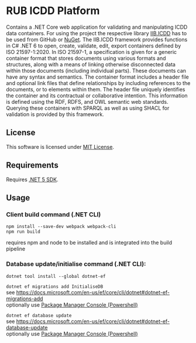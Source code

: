 # RUB ICDD Platform
Contains a .NET Core web application for validating and manipulating ICDD data containers. 
For using the project the respective library [IIB.ICDD](https://github.com/philhag/IIB.ICDD) has to be used from GitHub or [NuGet](https://www.nuget.org/packages/ICDDToolkitCore/). The IIB.ICDD framework provides functions in C# .NET 6 to open, create, validate, edit, export containers defined by ISO 21597-1:2020. In ISO 21597-1, a specification is given for a generic container format that stores documents using various formats and structures, along with a means of linking otherwise disconnected data within those documents (including individual parts). These documents can have any syntax and semantics. The container format includes a header file and optional link files that define relationships by including references to the documents, or to elements within them. The header file uniquely identifies the container and its contractual or collaborative intention. This information is defined using the RDF, RDFS, and OWL semantic web standards. Querying these containers with SPARQL as well as using SHACL for validation is provided by this framework.

## License

This software is licensed under [MIT License](/LICENSE).

## Requirements
Requires [.NET 5 SDK](https://docs.microsoft.com/en-us/dotnet/core/dotnet-five).

## Usage
### Client build command (.NET CLI)

```npm install --save-dev webpack webpack-cli```  
```npm run build```

requires npm and node to be installed and is integrated into the build pipeline

### Database update/initialise command (.NET CLI):

```dotnet tool install --global dotnet-ef```

```dotnet ef migrations add InitialiseDB```  
see https://docs.microsoft.com/en-us/ef/core/cli/dotnet#dotnet-ef-migrations-add  
optionally use [Package Manager Console (Powershell)](https://docs.microsoft.com/en-us/ef/core/cli/powershell#add-migration)


```dotnet ef database update```  
see https://docs.microsoft.com/en-us/ef/core/cli/dotnet#dotnet-ef-database-update  
optionally use [Package Manager Console (Powershell)](https://docs.microsoft.com/en-us/ef/core/cli/powershell#update-database)



